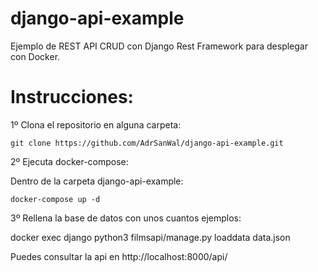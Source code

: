 # django-api-example

Ejemplo de REST API CRUD con Django Rest Framework para desplegar con Docker.

Instrucciones:
=

1º Clona el repositorio en alguna carpeta:

    git clone https://github.com/AdrSanWal/django-api-example.git


2º Ejecuta docker-compose:

  Dentro de la carpeta django-api-example:

    docker-compose up -d
    
3º Rellena la base de datos con unos cuantos ejemplos:
  
  docker exec django python3 filmsapi/manage.py loaddata data.json
  
Puedes consultar la api en http://localhost:8000/api/
